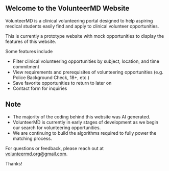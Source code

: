 ## Welcome to the VolunteerMD Website

VolunteerMD is a clinical volunteering portal designed to help aspiring medical students easily find and apply to clinical volunteer opportunities.

This is currently a prototype website with mock opportunities to display the features of this website.

Some features include
- Filter clinical volunteering opportunities by subject, location, and time commitment
- View requirements and prerequisites of volunteering opportunities (e.g. Police Background Check, 18+, etc.)
- Save favorite opportunities to return to later on
- Contact form for inquiries

## Note
- The majority of the coding behind this website was AI generated.
- VolunteerMD is currently in early stages of development as we begin our search for volunteering opportunities.
- We are continuing to build the algorithms required to fully power the matching process.

For questions or feedback, please reach out at volunteermd.org@gmail.com.

Thanks!
